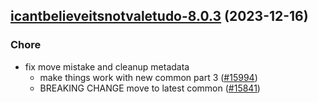 

## [icantbelieveitsnotvaletudo-8.0.3](https://github.com/truecharts/charts/compare/icantbelieveitsnotvaletudo-7.0.3...icantbelieveitsnotvaletudo-8.0.3) (2023-12-16)

### Chore

- fix move mistake and cleanup metadata
  - make things work with new common part 3 ([#15994](https://github.com/truecharts/charts/issues/15994))
  - BREAKING CHANGE move to latest common ([#15841](https://github.com/truecharts/charts/issues/15841))
  
  